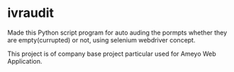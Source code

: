 # ivraudit

Made this Python script program for auto auding the pormpts whether they are empty(currupted) or not, using selenium webdriver concept. 

This project is of company base project particular used for Ameyo Web Application. 
